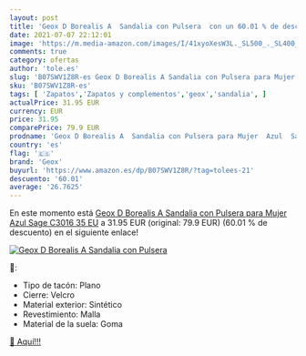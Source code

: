 ```yaml
---
layout: post
title: 'Geox D Borealis A  Sandalia con Pulsera  con un 60.01 % de descuento'
date: 2021-07-07 22:12:01
image: 'https://m.media-amazon.com/images/I/41xyoXesW3L._SL500_._SL400_.jpg'
comments: true
category: ofertas
author: 'tole.es'
slug: 'B07SWV1Z8R-es Geox D Borealis A Sandalia con Pulsera para Mujer Azul...'
sku: 'B07SWV1Z8R-es'
tags: [ 'Zapatos','Zapatos y complementos','geox','sandalia', ]
actualPrice: 31.95 EUR
currency: EUR
price: 31.95
comparePrice: 79.9 EUR
prodname: 'Geox D Borealis A  Sandalia con Pulsera para Mujer  Azul  Sage C3016   35 EU'
country: 'es'
flag: '🇪🇸'
brand: 'Geox'
buyurl: 'https://www.amazon.es/dp/B07SWV1Z8R/?tag=tolees-21'
descuento: '60.01'
average: '26.7625'
---
```


En este momento está [Geox D Borealis A  Sandalia con Pulsera para Mujer  Azul  Sage C3016   35 EU](https://www.amazon.es/dp/B07SWV1Z8R/?tag=tolees-21) a 31.95 EUR (original: 79.9 EUR) (60.01 %  de descuento) en el siguiente enlace!

[![Geox D Borealis A  Sandalia con Pulsera ](https://m.media-amazon.com/images/I/41xyoXesW3L._SL500_._SL400_.jpg)](https://www.amazon.es/dp/B07SWV1Z8R/?tag=tolees-21)

🔎:

- Tipo de tacón: Plano
- Cierre: Velcro
- Material exterior: Sintético
- Revestimiento: Malla
- Material de la suela: Goma

[🛒 Aquí!!!](https://www.amazon.es/dp/B07SWV1Z8R/?tag=tolees-21)
